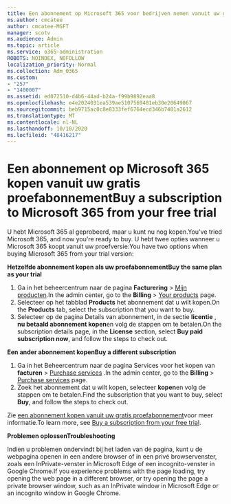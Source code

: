 ```yaml
---
title: Een abonnement op Microsoft 365 voor bedrijven nemen vanuit uw gratis proefabonnement
ms.author: cmcatee
author: cmcatee-MSFT
manager: scotv
ms.audience: Admin
ms.topic: article
ms.service: o365-administration
ROBOTS: NOINDEX, NOFOLLOW
localization_priority: Normal
ms.collection: Adm_O365
ms.custom:
- "257"
- "1400007"
ms.assetid: ed072510-d4b6-44ad-b24a-f99b9892eaa8
ms.openlocfilehash: e4e2024031ea539ae5107569481eb30e20649067
ms.sourcegitcommit: beb9715ac0c8e8333fef6764ecd346b7401a2612
ms.translationtype: MT
ms.contentlocale: nl-NL
ms.lasthandoff: 10/10/2020
ms.locfileid: "48416217"
---
```

# <a name="buy-a-subscription-to-microsoft-365-from-your-free-trial"></a><span data-ttu-id="7474c-102">Een abonnement op Microsoft 365 kopen vanuit uw gratis proefabonnement</span><span class="sxs-lookup"><span data-stu-id="7474c-102">Buy a subscription to Microsoft 365 from your free trial</span></span>

<span data-ttu-id="7474c-103">U hebt Microsoft 365 al geprobeerd, maar u kunt nu nog kopen.</span><span class="sxs-lookup"><span data-stu-id="7474c-103">You've tried Microsoft 365, and now you're ready to buy.</span></span> <span data-ttu-id="7474c-104">U hebt twee opties wanneer u Microsoft 365 koopt vanuit uw proefversie:</span><span class="sxs-lookup"><span data-stu-id="7474c-104">You have two options when buying Microsoft 365 from your trial version:</span></span>
  
 <span data-ttu-id="7474c-105">**Hetzelfde abonnement kopen als uw proefabonnement**</span><span class="sxs-lookup"><span data-stu-id="7474c-105">**Buy the same plan as your trial**</span></span>
  
1. <span data-ttu-id="7474c-106">Ga in het beheercentrum naar de pagina **Facturering** \> [Mijn producten](https://go.microsoft.com/fwlink/p/?linkid=842054).</span><span class="sxs-lookup"><span data-stu-id="7474c-106">In the admin center, go to the **Billing** \> [Your products](https://go.microsoft.com/fwlink/p/?linkid=842054) page.</span></span>
2. <span data-ttu-id="7474c-107">Selecteer op het tabblad **Products** het abonnement dat u wilt kopen.</span><span class="sxs-lookup"><span data-stu-id="7474c-107">On the **Products** tab, select the subscription that you want to buy.</span></span>
3. <span data-ttu-id="7474c-108">Selecteer op de pagina Details van abonnement, in de sectie **licentie** , **nu betaald abonnement kopen**en volg de stappen om te betalen.</span><span class="sxs-lookup"><span data-stu-id="7474c-108">On the subscription details page, in the **License** section, select **Buy paid subscription now**, and follow the steps to check out.</span></span>
 
<span data-ttu-id="7474c-109">**Een ander abonnement kopen**</span><span class="sxs-lookup"><span data-stu-id="7474c-109">**Buy a different subscription**</span></span>
  
1. <span data-ttu-id="7474c-110">Ga in het Beheercentrum naar de pagina Services voor het kopen van **facturen** \> [Purchase services](https://go.microsoft.com/fwlink/p/?linkid=868433) .</span><span class="sxs-lookup"><span data-stu-id="7474c-110">In the admin center, go to the **Billing** \> [Purchase services](https://go.microsoft.com/fwlink/p/?linkid=868433) page.</span></span>
2. <span data-ttu-id="7474c-111">Zoek het abonnement dat u wilt kopen, selecteer **kopen**en volg de stappen om te betalen.</span><span class="sxs-lookup"><span data-stu-id="7474c-111">Find the subscription that you want to buy, select **Buy**, and follow the steps to check out.</span></span>

<span data-ttu-id="7474c-112">Zie [een abonnement kopen vanuit uw gratis proefabonnement](https://docs.microsoft.com/microsoft-365/commerce/try-or-buy-microsoft-365#buy-a-subscription-from-your-free-trial)voor meer informatie.</span><span class="sxs-lookup"><span data-stu-id="7474c-112">To learn more, see [Buy a subscription from your free trial](https://docs.microsoft.com/microsoft-365/commerce/try-or-buy-microsoft-365#buy-a-subscription-from-your-free-trial).</span></span>

<span data-ttu-id="7474c-113">**Problemen oplossen**</span><span class="sxs-lookup"><span data-stu-id="7474c-113">**Troubleshooting**</span></span>

<span data-ttu-id="7474c-114">Indien u problemen ondervindt bij het laden van de pagina, kunt u de webpagina openen in een andere browser of in een privé browservenster, zoals een InPrivate-venster in Microsoft Edge of een incognito-venster in Google Chrome.</span><span class="sxs-lookup"><span data-stu-id="7474c-114">If you experience problems with the page loading, try opening the web page in a different browser, or try opening the page a private browser window, such as an InPrivate window in Microsoft Edge or an incognito window in Google Chrome.</span></span>
